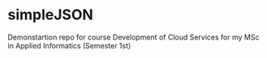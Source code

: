 # simpleJSON
Demonstartion repo for course Development of Cloud Services for my MSc in Applied Informatics (Semester 1st)
